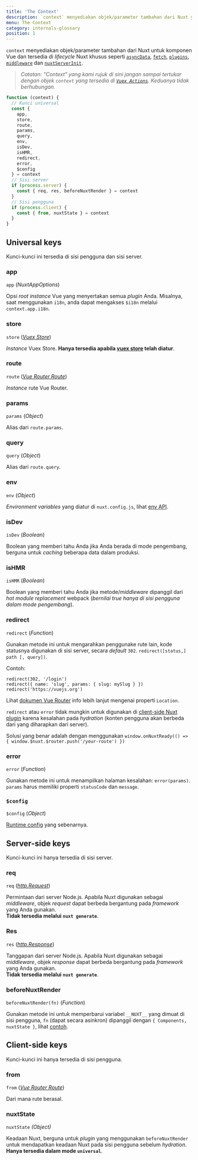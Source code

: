 ```yaml
---
title: 'The Context'
description: `context` menyediakan objek/parameter tambahan dari Nuxt yang biasanya tidak tersedia untuk komponen Vue. `context` tersedia di lifecycle Nuxt khusus seperti `asyncData`, `plugins`, `middlewares`, `modules`, dan `store/nuxtServerInit`.
menu: The Context
category: internals-glossary
position: 1
---
```


`context` menyediakan objek/parameter tambahan dari Nuxt untuk komponen Vue dan tersedia di _lifecycle_ Nuxt khusus seperti [`asyncData`](/docs/2.x/features/data-fetching#async-data), [`fetch`](/docs/2.x/features/data-fetching), [`plugins`](/docs/2.x/directory-structure/plugins), [`middleware`](/docs/2.x/directory-structure/middleware#router-middleware) dan [`nuxtServerInit`](/docs/2.x/directory-structure/store#the-nuxtserverinit-action).

> _Catatan: "Context" yang kami rujuk di sini jangan sampai tertukar dengan objek `context` yang tersedia di [`Vuex Actions`](https://vuex.vuejs.org/guide/actions.html). Keduanya tidak berhubungan._

```js
function (context) {
  // Kunci universal
  const {
    app,
    store,
    route,
    params,
    query,
    env,
    isDev,
    isHMR,
    redirect,
    error,
    $config
  } = context
  // Sisi server
  if (process.server) {
    const { req, res, beforeNuxtRender } = context
  }
  // Sisi pengguna
  if (process.client) {
    const { from, nuxtState } = context
  }
}
```

## Universal keys

Kunci-kunci ini tersedia di sisi pengguna dan sisi server.

### app

`app` (_NuxtAppOptions_)

Opsi _root instance_ Vue yang menyertakan semua _plugin_ Anda. Misalnya, saat menggunakan `i18n`, anda dapat mengakses `$i18n` melalui `context.app.i18n`.

### store

`store` ([_Vuex Store_](https://vuex.vuejs.org/api/#vuex-store-instance-properties))

_Instance_ Vuex Store. **Hanya tersedia apabila [vuex store](/docs/2.x/directory-structure/store) telah diatur**.

### route

`route` ([_Vue Router Route_](https://router.vuejs.org/api/#the-route-object))

_Instance_ rute Vue Router.

### params

`params` (_Object_)

Alias dari `route.params`.

### query

`query` (_Object_)

Alias dari `route.query`.

### env

`env` (_Object_)

_Environment variables_ yang diatur di `nuxt.config.js`, lihat [env API](/docs/2.x/configuration-glossary/configuration-env).

### isDev

`isDev` (_Boolean_)

Boolean yang memberi tahu Anda jika Anda berada di mode pengembang, berguna untuk _caching_ beberapa data dalam produksi.

### isHMR

`isHMR` (_Boolean_)

Boolean yang memberi tahu Anda jika metode/_middleware_ dipanggil dari _hot module replacement_ webpack (_bernilai true hanya di sisi pengguna dalam mode pengembang_).

### redirect

`redirect` (_Function_)

Gunakan metode ini untuk mengarahkan penggunake rute lain, kode statusnya digunakan di sisi server, secara _default_ `302`. `redirect([status,] path [, query])`.

Contoh:

```js{}[]
redirect(302, '/login')
redirect({ name: 'slug', params: { slug: mySlug } })
redirect('https://vuejs.org')
```

Lihat [dokumen Vue Router](https://github.com/vuejs/vue-router/blob/64d60c01920405f0b93e00a401c73868b08ee6e5/types/router.d.ts#L161-L169) info lebih lanjut mengenai properti `Location`.

<base-alert type="info">

`redirect` atau `error` tidak mungkin untuk digunakan di [client-side Nuxt plugin](/docs/2.x/directory-structure/plugins#client-or-server-side-only) karena kesalahan pada _hydration_ (konten pengguna akan berbeda dari yang diharapkan dari server).

Solusi yang benar adalah dengan menggunakan `window.onNuxtReady(() => { window.$nuxt.$router.push('/your-route') })`

</base-alert>

### error

`error` (_Function_)

Gunakan metode ini untuk menampilkan halaman kesalahan: `error(params)`. `params` harus memiliki properti `statusCode` dan `message`.

### `$config`

`$config` (_Object_)

[Runtime config](/docs/2.x/configuration-glossary/configuration-runtime-config) yang sebenarnya.

## Server-side keys

Kunci-kunci ini hanya tersedia di sisi server.

### req

`req` ([_http.Request_](https://nodejs.org/api/http.html#http_class_http_incomingmessage))

Permintaan dari server Node.js. Apabila Nuxt digunakan sebagai _middleware_, objek _request_ dapat berbeda bergantung pada _framework_ yang Anda gunakan.<br>**Tidak tersedia melalui `nuxt generate`**.

### Res

`res` ([_http.Response_](https://nodejs.org/api/http.html#http_class_http_serverresponse))

Tanggapan dari server Node.js. Apabila Nuxt digunakan sebagai _middleware_, objek _response_ dapat berbeda bergantung pada _framework_ yang Anda gunakan.<br>**Tidak tersedia melalui `nuxt generate`**.

### beforeNuxtRender

`beforeNuxtRender(fn)` (_Function_)

Gunakan metode ini untuk memperbarui variabel `__NUXT__` yang dimuat di sisi pengguna, `fn` (dapat secara asinkron) dipanggil dengan `{ Components, nuxtState }`, lihat [contoh](https://github.com/nuxt/nuxt.js/blob/cf6b0df45f678c5ac35535d49710c606ab34787d/test/fixtures/basic/pages/special-state.vue).

## Client-side keys

Kunci-kunci ini hanya tersedia di sisi pengguna.

### from

`from` ([_Vue Router Route_](https://router.vuejs.org/api/#the-route-object))

Dari mana rute berasal.

### nuxtState

`nuxtState` _(Object)_

Keadaan Nuxt, berguna untuk _plugin_ yang menggunakan `beforeNuxtRender` untuk mendapatkan keadaan Nuxt pada sisi pengguna sebelum _hydration_. **Hanya tersedia dalam mode `universal`**.